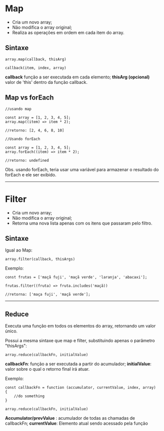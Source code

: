 # Map

- Cria um novo array;
- Não modifica o array original;
- Realiza as operações em ordem em cada item do array.

## Sintaxe

    array.map(callback, thisArg)

    callback(item, index, array)

**callback** função a ser executada em cada elemento;
**thisArg (opcional)**  valor de 'this' dentro da função callback.

## Map vs forEach

    //usando map

    const array = [1, 2, 3, 4, 5];
    array.map((item) => item * 2);

    //retorno: [2, 4, 6, 8, 10]

    //Usando forEach

    const array = [1, 2, 3, 4, 5];
    array.forEach((item) => item * 2); 

    //retorno: undefined

Obs. usando forEach, teria usar uma variável para armazenar o resultado do forEach e ele ser exibido.

----

# Filter

- Cria um novo array;
- Não modifica o array original;
- Retorna uma nova lista apenas com os itens que passaram pelo filtro.


## Sintaxe

Igual ao Map:

    array.filter(callback, thisArgs)

Exemplo: 

    const frutas = ['maçã fuji', 'maçã verde', 'laranja', 'abacaxi'];

    frutas.filter((fruta) => fruta.includes('maçã))

    //retorna: ['maça fuji', 'maçã verde'];

----

## Reduce

Executa uma função em todos os elementos do array, retornando um valor único.

Possui a mesma sintaxe que map e filter, substituindo apenas o parâmetro "thisArgs":

    array.reduce(callbackFn, initialValue)

**callbackFn**: função a ser executada a partir do acumulador;
**initialValue**: valor sobre o qual o retorno final irá atuar.

Exemplo:

    const callbackFn = function (accumulator, currentValue, index, array) {
        //do something
    }

    array.reduce(callbackFn, initialValue)

**Accumulator/prevValue** : acumulador de todas as chamadas de callbackFn;
**currentValue**: Elemento atual sendo acessado pela função